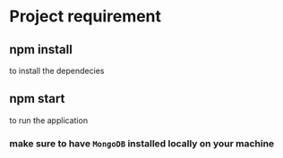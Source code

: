 # Project requirement

## npm install
to install the dependecies

## npm start
to run the application

### make sure to have `MongoDB` installed locally on your machine